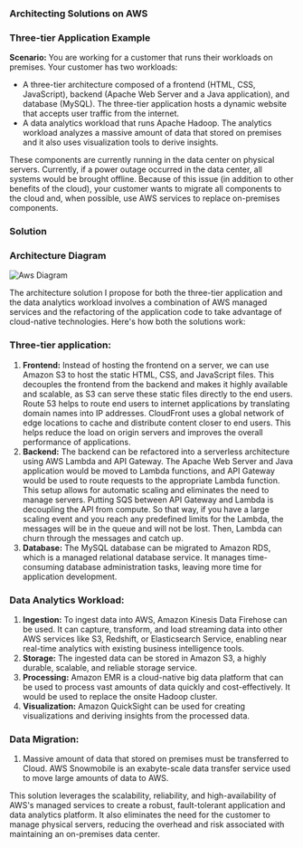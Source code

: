 ### Architecting Solutions on AWS 
### Three-tier Application Example

**Scenario:** 
You are working for a customer that runs their workloads on premises. Your customer has two workloads:

- A three-tier architecture composed of a frontend (HTML, CSS, JavaScript), backend (Apache Web Server and a Java application), and database (MySQL). The three-tier application hosts a dynamic website that accepts user traffic from the internet.
- A data analytics workload that runs Apache Hadoop. The analytics workload analyzes a massive amount of data that stored on premises and it also uses visualization tools to derive insights.

These components are currently running in the data center on physical servers. Currently, if a power outage occurred in the data center, all systems would be brought offline. Because of this issue (in addition to other benefits of the cloud), your customer wants to migrate all components to the cloud and, when possible, use AWS services to replace on-premises components.

### **Solution**
### Architecture Diagram

![Aws Diagram](https://github.com/abdullahoral/Architecting-Solutions-on-AWS---Three-tier-Application-Example/assets/36596429/da9c3f40-11ef-4f8b-9d11-1976e9635be1)

The architecture solution I propose for both the three-tier application and the data analytics workload involves a combination of AWS managed services and the refactoring of the application code to take advantage of cloud-native technologies. Here's how both the solutions work:

### Three-tier application:

1. **Frontend:** Instead of hosting the frontend on a server, we can use Amazon S3 to host the static HTML, CSS, and JavaScript files. This decouples the frontend from the backend and makes it highly available and scalable, as S3 can serve these static files directly to the end users. Route 53 helps to route end users to internet applications by translating domain names into IP addresses. CloudFront uses a global network of edge locations to cache and distribute content closer to end users. This helps reduce the load on origin servers and improves the overall performance of applications.
2. **Backend:** The backend can be refactored into a serverless architecture using AWS Lambda and API Gateway. The Apache Web Server and Java application would be moved to Lambda functions, and API Gateway would be used to route requests to the appropriate Lambda function. This setup allows for automatic scaling and eliminates the need to manage servers. Putting SQS between API Gateway and Lambda is decoupling the API from compute. So that way, if you have a large scaling event and you reach any predefined limits for the Lambda, the messages will be in the queue and will not be lost. Then, Lambda can churn through the messages and catch up.
3. **Database:** The MySQL database can be migrated to Amazon RDS, which is a managed relational database service. It manages time-consuming database administration tasks, leaving more time for application development.

### Data Analytics Workload:

1. **Ingestion:** To ingest data into AWS, Amazon Kinesis Data Firehose can be used. It can capture, transform, and load streaming data into other AWS services like S3, Redshift, or Elasticsearch Service, enabling near real-time analytics with existing business intelligence tools.
2. **Storage:** The ingested data can be stored in Amazon S3, a highly durable, scalable, and reliable storage service.
3. **Processing:** Amazon EMR is a cloud-native big data platform that can be used to process vast amounts of data quickly and cost-effectively. It would be used to replace the onsite Hadoop cluster.
4. **Visualization:** Amazon QuickSight can be used for creating visualizations and deriving insights from the processed data.

### Data Migration:

1. Massive amount of data that stored on premises must be transferred to Cloud. AWS Snowmobile is an exabyte-scale data transfer service used to move large amounts of data to AWS.

This solution leverages the scalability, reliability, and high-availability of AWS's managed services to create a robust, fault-tolerant application and data analytics platform. It also eliminates the need for the customer to manage physical servers, reducing the overhead and risk associated with maintaining an on-premises data center.
